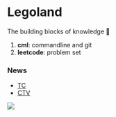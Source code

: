 # Legoland
The building blocks of knowledge 📑
1) **cml**: commandline and git
2) **leetcode**: problem set

### News
- [TC](https://techcrunch.com/)
- [CTV](https://www.ctvnews.ca/)



![](https://cdn4.iconfinder.com/data/icons/childhood-and-toys/53/31-512.png)
